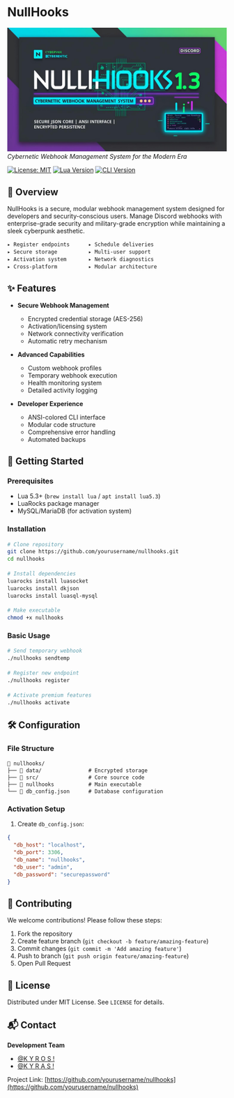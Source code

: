 # NullHooks 

![NullHooks Banner](releases/assets/banner.png)  
*Cybernetic Webhook Management System for the Modern Era*

[![License: MIT](https://img.shields.io/badge/License-MIT-yellow.svg)](https://opensource.org/licenses/MIT)
[![Lua Version](https://img.shields.io/badge/Lua-5.3%2B-blue.svg)](https://www.lua.org/)
[![CLI Version](https://img.shields.io/badge/CLI-v1.4.2-green.svg)]()

## 📖 Overview

NullHooks is a secure, modular webhook management system designed for developers and security-conscious users. Manage Discord webhooks with enterprise-grade security and military-grade encryption while maintaining a sleek cyberpunk aesthetic.

```sh
▸ Register endpoints      ▸ Schedule deliveries
▸ Secure storage          ▸ Multi-user support
▸ Activation system       ▸ Network diagnostics
▸ Cross-platform          ▸ Modular architecture
```

## ✨ Features

- **Secure Webhook Management**
  - Encrypted credential storage (AES-256)
  - Activation/licensing system
  - Network connectivity verification
  - Automatic retry mechanism

- **Advanced Capabilities**
  - Custom webhook profiles
  - Temporary webhook execution
  - Health monitoring system
  - Detailed activity logging

- **Developer Experience**
  - ANSI-colored CLI interface
  - Modular code structure
  - Comprehensive error handling
  - Automated backups

## 🚀 Getting Started

### Prerequisites
- Lua 5.3+ (`brew install lua` / `apt install lua5.3`)
- LuaRocks package manager
- MySQL/MariaDB (for activation system)

### Installation
```bash
# Clone repository
git clone https://github.com/yourusername/nullhooks.git
cd nullhooks

# Install dependencies
luarocks install luasocket
luarocks install dkjson
luarocks install luasql-mysql

# Make executable
chmod +x nullhooks
```

### Basic Usage
```bash
# Send temporary webhook
./nullhooks sendtemp

# Register new endpoint
./nullhooks register

# Activate premium features
./nullhooks activate
```

## 🛠 Configuration

### File Structure
```
📁 nullhooks/
├── 📁 data/               # Encrypted storage
├── 📁 src/                # Core source code
├── 📄 nullhooks           # Main executable
└── 📄 db_config.json      # Database configuration
```

### Activation Setup
1. Create `db_config.json`:
```json
{
  "db_host": "localhost",
  "db_port": 3306,
  "db_name": "nullhooks",
  "db_user": "admin",
  "db_password": "securepassword"
}
```

## 🤝 Contributing

We welcome contributions! Please follow these steps:
1. Fork the repository
2. Create feature branch (`git checkout -b feature/amazing-feature`)
3. Commit changes (`git commit -m 'Add amazing feature'`)
4. Push to branch (`git push origin feature/amazing-feature`)
5. Open Pull Request

## 📜 License

Distributed under MIT License. See `LICENSE` for details.

## 📬 Contact

**Development Team**  
- [@K Y R O S !](httsp://discord.gg/Cav4uhqJf8)  
- [@K Y R A S !](httsp://discord.gg/Cav4uhqJf8)

Project Link: [https://github.com/yourusername/nullhooks](https://github.com/yourusername/nullhooks)

